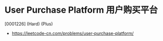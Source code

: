 # User Purchase Platform 用户购买平台

[0001226] (Hard) (Plus)

- https://leetcode-cn.com/problems/user-purchase-platform/

